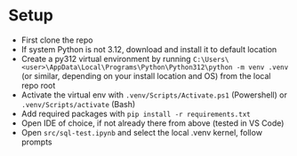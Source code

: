 # Setup

-  First clone the repo
-  If system Python is not 3.12, download and install it to default location
-  Create a py312 virtual environment by running `C:\Users\<user>\AppData\Local\Programs\Python\Python312\python -m venv .venv` (or similar, depending on your install location and OS) from the local repo root
-  Activate the virtual env with `.venv/Scripts/Activate.ps1` (Powershell) or `.venv/Scripts/activate` (Bash)
-  Add required packages with `pip install -r requirements.txt`
-  Open IDE of choice, if not already there from above (tested in VS Code)
-  Open `src/sql-test.ipynb` and select the local .venv kernel, follow prompts